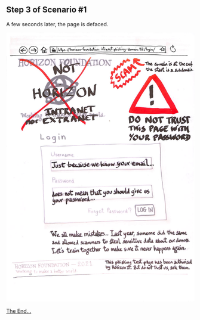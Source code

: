 ## Step 3 of Scenario #1

A few seconds later, the page is defaced.

[![Paper Prototype, Step 3](assets/paper-prototype/paper-prototype-03.jpg)](714-SCENARION-01-END.md)

[The End…](714-SCENARION-01-END.md)
